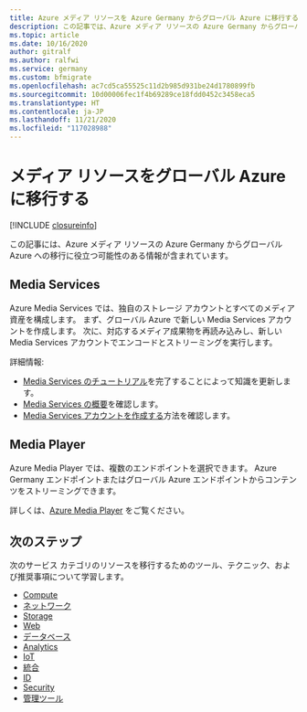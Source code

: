 ```yaml
---
title: Azure メディア リソースを Azure Germany からグローバル Azure に移行する
description: この記事では、Azure メディア リソースの Azure Germany からグローバル Azure への移行に関する情報を提供します。
ms.topic: article
ms.date: 10/16/2020
author: gitralf
ms.author: ralfwi
ms.service: germany
ms.custom: bfmigrate
ms.openlocfilehash: ac7cd5ca55525c11d2b985d931be24d1780899fb
ms.sourcegitcommit: 10d00006fec1f4b69289ce18fdd0452c3458eca5
ms.translationtype: HT
ms.contentlocale: ja-JP
ms.lasthandoff: 11/21/2020
ms.locfileid: "117028988"
---
```

# <a name="migrate-media-resources-to-global-azure"></a>メディア リソースをグローバル Azure に移行する

[!INCLUDE [closureinfo](../../includes/germany-closure-info.md)]

この記事には、Azure メディア リソースの Azure Germany からグローバル Azure への移行に役立つ可能性のある情報が含まれています。

## <a name="media-services"></a>Media Services

Azure Media Services では、独自のストレージ アカウントとすべてのメディア資産を構成します。 まず、グローバル Azure で新しい Media Services アカウントを作成します。 次に、対応するメディア成果物を再読み込みし、新しい Media Services アカウントでエンコードとストリーミングを実行します。

詳細情報:

- [Media Services のチュートリアル](../media-services/previous/index.yml)を完了することによって知識を更新します。
- [Media Services の概要](../media-services/previous/media-services-overview.md)を確認します。
- [Media Services アカウントを作成する](../media-services/previous/media-services-portal-create-account.md)方法を確認します。

## <a name="media-player"></a>Media Player

Azure Media Player では、複数のエンドポイントを選択できます。 Azure Germany エンドポイントまたはグローバル Azure エンドポイントからコンテンツをストリーミングできます。

詳しくは、[Azure Media Player](https://ampdemo.azureedge.net/azuremediaplayer.html) をご覧ください。

## <a name="next-steps"></a>次のステップ

次のサービス カテゴリのリソースを移行するためのツール、テクニック、および推奨事項について学習します。

- [Compute](./germany-migration-compute.md)
- [ネットワーク](./germany-migration-networking.md)
- [Storage](./germany-migration-storage.md)
- [Web](./germany-migration-web.md)
- [データベース](./germany-migration-databases.md)
- [Analytics](./germany-migration-analytics.md)
- [IoT](./germany-migration-iot.md)
- [統合](./germany-migration-integration.md)
- [ID](./germany-migration-identity.md)
- [Security](./germany-migration-security.md)
- [管理ツール](./germany-migration-management-tools.md)
